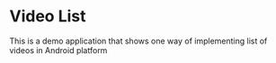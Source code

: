 # Video List 
This is a demo application that shows one way of implementing list of videos in Android platform
